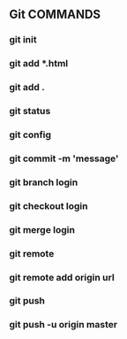 ## Git COMMANDS

### git init

### git add \*.html

### git add .

### git status

### git config

### git commit -m 'message'

### git branch login

### git checkout login

### git merge login

### git remote

### git remote add origin url

### git push

### git push -u origin master
